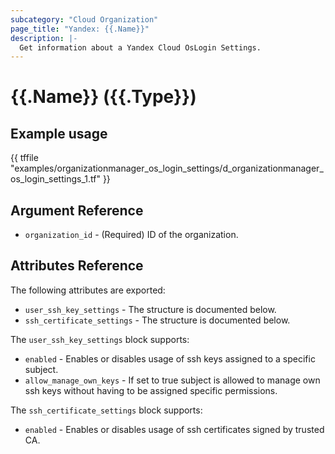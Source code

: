 ```yaml
---
subcategory: "Cloud Organization"
page_title: "Yandex: {{.Name}}"
description: |-
  Get information about a Yandex Cloud OsLogin Settings.
---
```


# {{.Name}} ({{.Type}})

## Example usage

{{ tffile "examples/organizationmanager_os_login_settings/d_organizationmanager_os_login_settings_1.tf" }}

## Argument Reference

* `organization_id` - (Required) ID of the organization.

## Attributes Reference

The following attributes are exported:

* `user_ssh_key_settings` - The structure is documented below.
* `ssh_certificate_settings` - The structure is documented below.

The `user_ssh_key_settings` block supports:
* `enabled` - Enables or disables usage of ssh keys assigned to a specific subject.
* `allow_manage_own_keys` - If set to true subject is allowed to manage own ssh keys without having to be assigned specific permissions.

The `ssh_certificate_settings` block supports:
* `enabled` - Enables or disables usage of ssh certificates signed by trusted CA.
